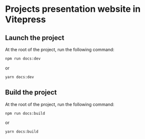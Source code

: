 # Projects presentation website in Vitepress

## Launch the project

At the root of the project, run the following command:
```bash
npm run docs:dev
```
or 
```bash
yarn docs:dev
``` 

## Build the project

At the root of the project, run the following command:
```bash
npm run docs:build
```
or 
```bash
yarn docs:build
```
